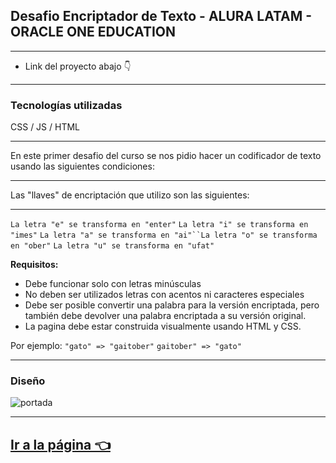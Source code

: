 ## Desafio Encriptador de Texto - ALURA LATAM - ORACLE ONE EDUCATION

------------
- Link del proyecto abajo 👇

------------
### Tecnologías utilizadas

CSS / JS / HTML

------------

En este primer desafio del curso se nos pidio hacer un codificador de texto usando las siguientes condiciones:

------------

Las "llaves" de encriptación que utilizo son las siguientes:

------------
`La letra "e" se transforma en "enter"` `La letra "i" se transforma en "imes"` `La letra "a" se transforma en "ai"``La letra "o" se transforma en "ober"` `La letra "u" se transforma en "ufat"`

**Requisitos:**

* Debe funcionar solo con letras minúsculas
* No deben ser utilizados letras con acentos ni caracteres especiales
* Debe ser posible convertir una palabra para la versión encriptada, pero también debe devolver una palabra encriptada a su versión original.
* La pagina debe estar construida visualmente usando HTML y CSS.

Por ejemplo: `"gato" => "gaitober"` `gaitober" => "gato"`

------------
### Diseño

![portada](https://user-images.githubusercontent.com/84547390/197933776-f976933e-93c1-4c43-956d-777096fe2313.png)

------------

## [Ir a la página 👈](https://marad98.github.io/Encriptador/ "Ir a la página 👈")

